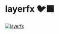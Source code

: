 # layerfx 🐦‍⬛
 
[![layerfx](https://res.cloudinary.com/marcomontalbano/image/upload/v1706328030/video_to_markdown/images/google-drive--1OZaj3szHxxgyi1twsSnvJOFZoreFcmi9-c05b58ac6eb4c4700831b2b3070cd403.jpg)](https://drive.google.com/file/d/1OZaj3szHxxgyi1twsSnvJOFZoreFcmi9/view?usp=drive_link "layerfx")
